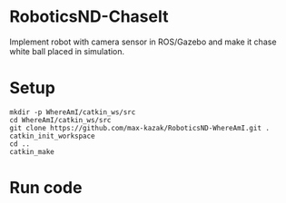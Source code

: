 # RoboticsND-ChaseIt
Implement robot with camera sensor in ROS/Gazebo and make it chase white ball placed in simulation.

# Setup

```
mkdir -p WhereAmI/catkin_ws/src
cd WhereAmI/catkin_ws/src
git clone https://github.com/max-kazak/RoboticsND-WhereAmI.git .
catkin_init_workspace
cd ..
catkin_make
```

# Run code
